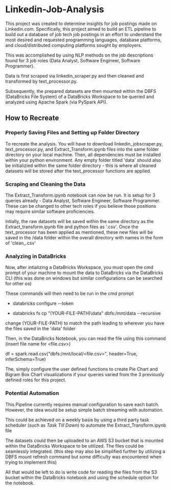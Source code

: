 # Linkedin-Job-Analysis

This project was created to determine insights for job postings made on Linkedin.com. Specifically, this project aimed to build an ETL pipeline to build out a database of job tech job postings in an effort to understand the most desired and requested programming languages, database platforms, and cloud/distributed computing platforms sought by employers.

This was accomplished by using NLP methods on the job descriptions found for 3 job roles (Data Analyst, Software Engineer, Software Programmer). 

Data is first scraped via linkedin_scraper.py and then cleaned and transformed by text_processor.py.

Subsequently, the prepared datasets are then mounted within the DBFS (DataBricks File System) of a DataBricks Workspace to be queried and analyzed using Apache Spark (via PySpark API).


## How to Recreate

### Properly Saving Files and Setting up Folder Directory
To recreate the analysis. You will have to download linkedin_jobscraper.py, text_processor.py, and Extract_Transform.ipynb files into the same folder directory on your local machine. Then, all dependencies must be installed within your python environment. Any empty folder titled 'data' should also be initializied within the same folder directory - this is where all cleaned datasets will be stored after the text_processor functions are applied.

### Scraping and Cleaning the Data
The Extract_Transform.ipynb notebook can now be run. It is setup for 3 queries already - Data Analyst, Software Engineer, Software Programmer. These can be changed to other tech roles if you believe those positions may require similar software proficiencies. 

Intially, the raw datasets will be saved within the same directory as the Extract_transform.ipynb file and python files as '<query>.csv'. Once the text_processor has been applied as mentioned, these new files will be saved in the /data folder within the overall directory with names in the form of 'clean_<query>.csv'

### Analyzing in DataBricks
Now, after intializing a DataBricks Workspace, you must open the cmd prompt of your machine to mount the data to DataBricks via the DataBricks CLI (this was done on windows but similar configurations can be searched for other os)
 
These commands will then need to be run in the cmd prompt
- databricks configure --token
  
- databricks fs cp "(YOUR-FILE-PATH)\data" dbfs:/mnt/data --recursive
  
change (YOUR-FILE-PATH) to match the path leading to wherever you have the files saved in the 'data' folder
 
Then, in the DataBricks Notebook, you can read the file using this command (insert file name for <file.csv>)

df = spark.read.csv("dbfs:/mnt/local/<file.csv>", header=True, inferSchema=True)
  
The, simply configure the user defined functions to create Pie Chart and Bigram Box Chart visualizations if your queries varied from the 3 previously defined roles for this project.
 
### Potential Automation

This Pipeline currently requires manual configuration to save each batch. However, the idea would be setup simple batch streaming with automation.

This could be achieved on a weekly basis by using a third party task scheduler (such as *Task Till Dawn*) to automate the Extract_Transform.ipynb file
 
The datasets could then be uploaded to an AWS S3 bucket that is mounted within the DataBricks Workspace to be utilized. The files could be seamlessly integrated. (this step may also be simplified further by utilizing a DBFS mount refresh command but some difficulty was encountered when trying to implement this)
 
All that would be left to do is write code for reading the files from the S3 bucket within the DataBricks notebook and using the schedule option for the notebook.
